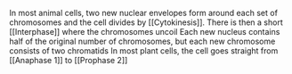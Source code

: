 In most animal cells, two new nuclear envelopes form around each set of chromosomes and the cell divides by [[Cytokinesis]]. There is then a short [[Interphase]] where the chromosomes uncoil
Each new nucleus contains half of the original number of chromosomes, but each new chromosome consists of two chromatids 
In most plant cells, the cell goes straight from [[Anaphase 1]] to [[Prophase 2]]
